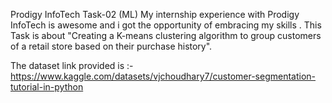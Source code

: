 Prodigy InfoTech Task-02 (ML) 
My internship experience with Prodigy InfoTech is awesome and i got the opportunity of embracing my skills .
This Task is about "Creating a K-means clustering algorithm to group customers of a retail store based on their purchase history".

The dataset link provided is :- https://www.kaggle.com/datasets/vjchoudhary7/customer-segmentation-tutorial-in-python
